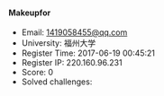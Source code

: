 #### Makeupfor  

* Email: 1419058455@qq.com  
* University: 福州大学  
* Register Time: 2017-06-19 00:45:21  
* Register IP: 220.160.96.231  
* Score: 0  
* Solved challenges: 
